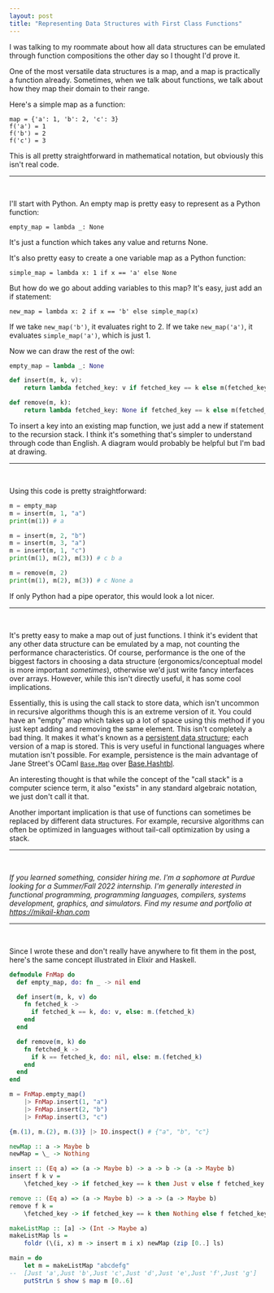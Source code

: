 ```yaml
---
layout: post
title: "Representing Data Structures with First Class Functions"
---
```


I was talking to my roommate about how all data structures can be emulated through
function compositions the other day so I thought I'd prove it.

One of the most versatile data structures is a map, and a map is practically a function already.
Sometimes, when we talk about functions, we talk about how they map their
domain to their range.

Here's a simple map as a function:

```
map = {'a': 1, 'b': 2, 'c': 3}
f('a') = 1
f('b') = 2
f('c') = 3
```

This is all pretty straightforward in mathematical notation, but obviously
this isn't real code.

___

&nbsp;

I'll start with Python. An empty map is pretty easy to represent as a Python function:

```
empty_map = lambda _: None
```
It's just a function which takes any value and returns None.

It's also pretty easy to create a one variable map as a Python function:
```
simple_map = lambda x: 1 if x == 'a' else None
```

But how do we go about adding variables to this map? It's easy, just add an if statement:
```
new_map = lambda x: 2 if x == 'b' else simple_map(x)
```

If we take `new_map('b')`, it evaluates right to 2. If we take `new_map('a')`, it
evaluates `simple_map('a')`, which is just 1.

Now we can draw the rest of the owl:
```py
empty_map = lambda _: None

def insert(m, k, v):
    return lambda fetched_key: v if fetched_key == k else m(fetched_key)

def remove(m, k):
    return lambda fetched_key: None if fetched_key == k else m(fetched_key)
```

To insert a key into an existing map function, we just add a new 
if statement to the recursion stack. I think it's something that's simpler
to understand through code than English. A diagram would probably be helpful but
I'm bad at drawing.

___

&nbsp;

Using this code is pretty straightforward:
```py
m = empty_map
m = insert(m, 1, "a")
print(m(1)) # a

m = insert(m, 2, "b")
m = insert(m, 3, "a")
m = insert(m, 1, "c")
print(m(1), m(2), m(3)) # c b a

m = remove(m, 2)
print(m(1), m(2), m(3)) # c None a
```

If only Python had a pipe operator, this would look a lot nicer.

___

&nbsp;

It's pretty easy to make a map out of just functions. I think
it's evident that any other data structure can be emulated by a map,
not counting the performance characteristics. Of course, performance
is the one of the biggest factors in choosing a data structure 
(ergonomics/conceptual model is more important *sometimes*), otherwise 
we'd just write fancy interfaces over arrays. However, while this isn't directly 
useful, it has some cool implications.

Essentially, this is using the call stack to store data, which isn't
uncommon in recursive algorithms though this is an extreme version of it. 
You could have an "empty" map which takes up a lot of space using this method 
if you just kept adding and removing the same element. This isn't completely a bad
thing. It makes it what's known as a [persistent data structure](https://en.wikipedia.org/wiki/Persistent_data_structure);
each version of a map is stored. This is very useful in functional languages where
mutation isn't possible. For example, persistence is the main advantage of
Jane Street's OCaml [`Base.Map`](https://ocaml.janestreet.com/ocaml-core/v0.13/doc/base/Base/Map/index.html)
over [Base.Hashtbl](https://ocaml.janestreet.com/ocaml-core/v0.12/doc/base/Base/Hashtbl/index.html).

An interesting thought is that while the concept of the "call stack" is a
computer science term, it also "exists" in any standard algebraic notation, 
we just don't call it that.

Another important implication is that use of functions can sometimes be 
replaced by different data structures. For example, recursive algorithms can 
often be optimized in languages without tail-call optimization by using a stack.

___

&nbsp;

*If you learned something, consider hiring me. I'm a sophomore at Purdue
looking for a Summer/Fall 2022 internship. I'm generally interested in
functional programming, programming languages, compilers, systems development, 
graphics, and simulators. Find my resume and portfolio at <https://mikail-khan.com>*

___

&nbsp;

Since I wrote these and don't really have anywhere to fit them in the post,
here's the same concept illustrated in Elixir and Haskell.

```elixir
defmodule FnMap do
  def empty_map, do: fn _ -> nil end

  def insert(m, k, v) do
    fn fetched_k ->
      if fetched_k == k, do: v, else: m.(fetched_k)
    end
  end

  def remove(m, k) do
    fn fetched_k ->
      if k == fetched_k, do: nil, else: m.(fetched_k)
    end
  end
end

m = FnMap.empty_map()
    |> FnMap.insert(1, "a")
    |> FnMap.insert(2, "b")
    |> FnMap.insert(3, "c")

{m.(1), m.(2), m.(3)} |> IO.inspect() # {"a", "b", "c"}
```

```haskell
newMap :: a -> Maybe b
newMap = \_ -> Nothing

insert :: (Eq a) => (a -> Maybe b) -> a -> b -> (a -> Maybe b)
insert f k v = 
    \fetched_key -> if fetched_key == k then Just v else f fetched_key

remove :: (Eq a) => (a -> Maybe b) -> a -> (a -> Maybe b)
remove f k =
    \fetched_key -> if fetched_key == k then Nothing else f fetched_key

makeListMap :: [a] -> (Int -> Maybe a)
makeListMap ls =
    foldr (\(i, x) m -> insert m i x) newMap (zip [0..] ls)

main = do
    let m = makeListMap "abcdefg"
--  [Just 'a',Just 'b',Just 'c',Just 'd',Just 'e',Just 'f',Just 'g']
    putStrLn $ show $ map m [0..6]
```
